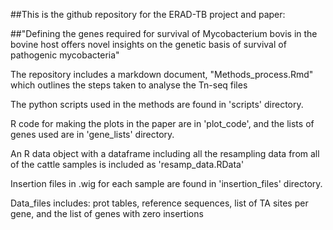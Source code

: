 ##This is the github repository for the ERAD-TB project and paper:

##"Defining the genes required for survival of Mycobacterium bovis in the bovine host offers novel insights on the genetic basis of survival of pathogenic mycobacteria"

The repository includes a markdown document, "Methods_process.Rmd" which outlines the steps taken to analyse the Tn-seq files

The python scripts used in the methods are found in 'scripts' directory.

R code for making the plots in the paper are in 'plot_code', and the lists of genes used are in 'gene_lists' directory.

An R data object with a dataframe including all the resampling data from all of the cattle samples is included as 'resamp_data.RData'

Insertion files in .wig for each sample are found in 'insertion_files' directory.

Data_files includes: prot tables, reference sequences, list of TA sites per gene, and the list of genes with zero insertions


